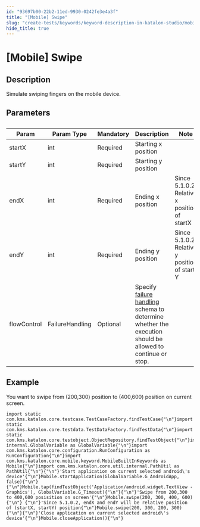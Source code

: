 ```yaml
---
id: "93697b00-22b2-11ed-9930-0242fe3e4a3f"
title: "[Mobile] Swipe"
slug: "create-tests/keywords/keyword-description-in-katalon-studio/mobile-keywords/mobile-swipe"
hide_title: true
---
```


# <a id="id_0" class="anchor_top_offset"/><a id="ariaid-title1" class="anchor_top_offset"/>[Mobile] Swipe


## <a id="id_0__id_1" class="anchor_top_offset"/>Description

              
<p xmlns="http://www.w3.org/1999/xhtml" className="p">Simulate swiping fingers on the mobile device.</p> 
      

## <a id="id_0__id_2" class="anchor_top_offset"/>Parameters

              
<table xmlns="http://www.w3.org/1999/xhtml" className="table anchor_top_offset" id="id_0__0befc9fb-8ff8-4ffc-99d4-5dfcfaa211ac"><caption /><thead className="thead"><tr className><th className="entry anchor_top_offset" id="id_0__0befc9fb-8ff8-4ffc-99d4-5dfcfaa211ac__entry__1">Param</th><th className="entry anchor_top_offset" id="id_0__0befc9fb-8ff8-4ffc-99d4-5dfcfaa211ac__entry__2">Param Type</th><th className="entry anchor_top_offset" id="id_0__0befc9fb-8ff8-4ffc-99d4-5dfcfaa211ac__entry__3">Mandatory</th><th className="entry anchor_top_offset" id="id_0__0befc9fb-8ff8-4ffc-99d4-5dfcfaa211ac__entry__4">Description</th><th className="entry anchor_top_offset" id="id_0__0befc9fb-8ff8-4ffc-99d4-5dfcfaa211ac__entry__5">Note</th></tr></thead><tbody className="tbody"><tr className><td className="entry" headers="id_0__0befc9fb-8ff8-4ffc-99d4-5dfcfaa211ac__entry__1 id_0__0befc9fb-8ff8-4ffc-99d4-5dfcfaa211ac__entry__2 id_0__0befc9fb-8ff8-4ffc-99d4-5dfcfaa211ac__entry__3 id_0__0befc9fb-8ff8-4ffc-99d4-5dfcfaa211ac__entry__4 id_0__0befc9fb-8ff8-4ffc-99d4-5dfcfaa211ac__entry__5 ">startX</td><td className="entry" headers="id_0__0befc9fb-8ff8-4ffc-99d4-5dfcfaa211ac__entry__1 id_0__0befc9fb-8ff8-4ffc-99d4-5dfcfaa211ac__entry__2 id_0__0befc9fb-8ff8-4ffc-99d4-5dfcfaa211ac__entry__3 id_0__0befc9fb-8ff8-4ffc-99d4-5dfcfaa211ac__entry__4 id_0__0befc9fb-8ff8-4ffc-99d4-5dfcfaa211ac__entry__5 ">int</td><td className="entry" headers="id_0__0befc9fb-8ff8-4ffc-99d4-5dfcfaa211ac__entry__1 id_0__0befc9fb-8ff8-4ffc-99d4-5dfcfaa211ac__entry__2 id_0__0befc9fb-8ff8-4ffc-99d4-5dfcfaa211ac__entry__3 id_0__0befc9fb-8ff8-4ffc-99d4-5dfcfaa211ac__entry__4 id_0__0befc9fb-8ff8-4ffc-99d4-5dfcfaa211ac__entry__5 ">Required</td><td className="entry" headers="id_0__0befc9fb-8ff8-4ffc-99d4-5dfcfaa211ac__entry__1 id_0__0befc9fb-8ff8-4ffc-99d4-5dfcfaa211ac__entry__2 id_0__0befc9fb-8ff8-4ffc-99d4-5dfcfaa211ac__entry__3 id_0__0befc9fb-8ff8-4ffc-99d4-5dfcfaa211ac__entry__4 id_0__0befc9fb-8ff8-4ffc-99d4-5dfcfaa211ac__entry__5 ">Starting x position</td><td className="entry" headers="id_0__0befc9fb-8ff8-4ffc-99d4-5dfcfaa211ac__entry__1 id_0__0befc9fb-8ff8-4ffc-99d4-5dfcfaa211ac__entry__2 id_0__0befc9fb-8ff8-4ffc-99d4-5dfcfaa211ac__entry__3 id_0__0befc9fb-8ff8-4ffc-99d4-5dfcfaa211ac__entry__4 id_0__0befc9fb-8ff8-4ffc-99d4-5dfcfaa211ac__entry__5 " /></tr><tr className><td className="entry" headers="id_0__0befc9fb-8ff8-4ffc-99d4-5dfcfaa211ac__entry__1 id_0__0befc9fb-8ff8-4ffc-99d4-5dfcfaa211ac__entry__2 id_0__0befc9fb-8ff8-4ffc-99d4-5dfcfaa211ac__entry__3 id_0__0befc9fb-8ff8-4ffc-99d4-5dfcfaa211ac__entry__4 id_0__0befc9fb-8ff8-4ffc-99d4-5dfcfaa211ac__entry__5 ">startY</td><td className="entry" headers="id_0__0befc9fb-8ff8-4ffc-99d4-5dfcfaa211ac__entry__1 id_0__0befc9fb-8ff8-4ffc-99d4-5dfcfaa211ac__entry__2 id_0__0befc9fb-8ff8-4ffc-99d4-5dfcfaa211ac__entry__3 id_0__0befc9fb-8ff8-4ffc-99d4-5dfcfaa211ac__entry__4 id_0__0befc9fb-8ff8-4ffc-99d4-5dfcfaa211ac__entry__5 ">int</td><td className="entry" headers="id_0__0befc9fb-8ff8-4ffc-99d4-5dfcfaa211ac__entry__1 id_0__0befc9fb-8ff8-4ffc-99d4-5dfcfaa211ac__entry__2 id_0__0befc9fb-8ff8-4ffc-99d4-5dfcfaa211ac__entry__3 id_0__0befc9fb-8ff8-4ffc-99d4-5dfcfaa211ac__entry__4 id_0__0befc9fb-8ff8-4ffc-99d4-5dfcfaa211ac__entry__5 ">Required</td><td className="entry" headers="id_0__0befc9fb-8ff8-4ffc-99d4-5dfcfaa211ac__entry__1 id_0__0befc9fb-8ff8-4ffc-99d4-5dfcfaa211ac__entry__2 id_0__0befc9fb-8ff8-4ffc-99d4-5dfcfaa211ac__entry__3 id_0__0befc9fb-8ff8-4ffc-99d4-5dfcfaa211ac__entry__4 id_0__0befc9fb-8ff8-4ffc-99d4-5dfcfaa211ac__entry__5 ">Starting y position</td><td className="entry" headers="id_0__0befc9fb-8ff8-4ffc-99d4-5dfcfaa211ac__entry__1 id_0__0befc9fb-8ff8-4ffc-99d4-5dfcfaa211ac__entry__2 id_0__0befc9fb-8ff8-4ffc-99d4-5dfcfaa211ac__entry__3 id_0__0befc9fb-8ff8-4ffc-99d4-5dfcfaa211ac__entry__4 id_0__0befc9fb-8ff8-4ffc-99d4-5dfcfaa211ac__entry__5 " /></tr><tr className><td className="entry" headers="id_0__0befc9fb-8ff8-4ffc-99d4-5dfcfaa211ac__entry__1 id_0__0befc9fb-8ff8-4ffc-99d4-5dfcfaa211ac__entry__2 id_0__0befc9fb-8ff8-4ffc-99d4-5dfcfaa211ac__entry__3 id_0__0befc9fb-8ff8-4ffc-99d4-5dfcfaa211ac__entry__4 id_0__0befc9fb-8ff8-4ffc-99d4-5dfcfaa211ac__entry__5 ">endX</td><td className="entry" headers="id_0__0befc9fb-8ff8-4ffc-99d4-5dfcfaa211ac__entry__1 id_0__0befc9fb-8ff8-4ffc-99d4-5dfcfaa211ac__entry__2 id_0__0befc9fb-8ff8-4ffc-99d4-5dfcfaa211ac__entry__3 id_0__0befc9fb-8ff8-4ffc-99d4-5dfcfaa211ac__entry__4 id_0__0befc9fb-8ff8-4ffc-99d4-5dfcfaa211ac__entry__5 ">int</td><td className="entry" headers="id_0__0befc9fb-8ff8-4ffc-99d4-5dfcfaa211ac__entry__1 id_0__0befc9fb-8ff8-4ffc-99d4-5dfcfaa211ac__entry__2 id_0__0befc9fb-8ff8-4ffc-99d4-5dfcfaa211ac__entry__3 id_0__0befc9fb-8ff8-4ffc-99d4-5dfcfaa211ac__entry__4 id_0__0befc9fb-8ff8-4ffc-99d4-5dfcfaa211ac__entry__5 ">Required</td><td className="entry" headers="id_0__0befc9fb-8ff8-4ffc-99d4-5dfcfaa211ac__entry__1 id_0__0befc9fb-8ff8-4ffc-99d4-5dfcfaa211ac__entry__2 id_0__0befc9fb-8ff8-4ffc-99d4-5dfcfaa211ac__entry__3 id_0__0befc9fb-8ff8-4ffc-99d4-5dfcfaa211ac__entry__4 id_0__0befc9fb-8ff8-4ffc-99d4-5dfcfaa211ac__entry__5 ">Ending x position</td><td className="entry" headers="id_0__0befc9fb-8ff8-4ffc-99d4-5dfcfaa211ac__entry__1 id_0__0befc9fb-8ff8-4ffc-99d4-5dfcfaa211ac__entry__2 id_0__0befc9fb-8ff8-4ffc-99d4-5dfcfaa211ac__entry__3 id_0__0befc9fb-8ff8-4ffc-99d4-5dfcfaa211ac__entry__4 id_0__0befc9fb-8ff8-4ffc-99d4-5dfcfaa211ac__entry__5 ">Since 5.1.0.2:         Relative x position of startX</td></tr><tr className><td className="entry" headers="id_0__0befc9fb-8ff8-4ffc-99d4-5dfcfaa211ac__entry__1 id_0__0befc9fb-8ff8-4ffc-99d4-5dfcfaa211ac__entry__2 id_0__0befc9fb-8ff8-4ffc-99d4-5dfcfaa211ac__entry__3 id_0__0befc9fb-8ff8-4ffc-99d4-5dfcfaa211ac__entry__4 id_0__0befc9fb-8ff8-4ffc-99d4-5dfcfaa211ac__entry__5 ">endY</td><td className="entry" headers="id_0__0befc9fb-8ff8-4ffc-99d4-5dfcfaa211ac__entry__1 id_0__0befc9fb-8ff8-4ffc-99d4-5dfcfaa211ac__entry__2 id_0__0befc9fb-8ff8-4ffc-99d4-5dfcfaa211ac__entry__3 id_0__0befc9fb-8ff8-4ffc-99d4-5dfcfaa211ac__entry__4 id_0__0befc9fb-8ff8-4ffc-99d4-5dfcfaa211ac__entry__5 ">int</td><td className="entry" headers="id_0__0befc9fb-8ff8-4ffc-99d4-5dfcfaa211ac__entry__1 id_0__0befc9fb-8ff8-4ffc-99d4-5dfcfaa211ac__entry__2 id_0__0befc9fb-8ff8-4ffc-99d4-5dfcfaa211ac__entry__3 id_0__0befc9fb-8ff8-4ffc-99d4-5dfcfaa211ac__entry__4 id_0__0befc9fb-8ff8-4ffc-99d4-5dfcfaa211ac__entry__5 ">Required</td><td className="entry" headers="id_0__0befc9fb-8ff8-4ffc-99d4-5dfcfaa211ac__entry__1 id_0__0befc9fb-8ff8-4ffc-99d4-5dfcfaa211ac__entry__2 id_0__0befc9fb-8ff8-4ffc-99d4-5dfcfaa211ac__entry__3 id_0__0befc9fb-8ff8-4ffc-99d4-5dfcfaa211ac__entry__4 id_0__0befc9fb-8ff8-4ffc-99d4-5dfcfaa211ac__entry__5 ">Ending y position</td><td className="entry" headers="id_0__0befc9fb-8ff8-4ffc-99d4-5dfcfaa211ac__entry__1 id_0__0befc9fb-8ff8-4ffc-99d4-5dfcfaa211ac__entry__2 id_0__0befc9fb-8ff8-4ffc-99d4-5dfcfaa211ac__entry__3 id_0__0befc9fb-8ff8-4ffc-99d4-5dfcfaa211ac__entry__4 id_0__0befc9fb-8ff8-4ffc-99d4-5dfcfaa211ac__entry__5 ">Since 5.1.0.2         Relative y position of start Y</td></tr><tr className><td className="entry" headers="id_0__0befc9fb-8ff8-4ffc-99d4-5dfcfaa211ac__entry__1 id_0__0befc9fb-8ff8-4ffc-99d4-5dfcfaa211ac__entry__2 id_0__0befc9fb-8ff8-4ffc-99d4-5dfcfaa211ac__entry__3 id_0__0befc9fb-8ff8-4ffc-99d4-5dfcfaa211ac__entry__4 id_0__0befc9fb-8ff8-4ffc-99d4-5dfcfaa211ac__entry__5 ">flowControl</td><td className="entry" headers="id_0__0befc9fb-8ff8-4ffc-99d4-5dfcfaa211ac__entry__1 id_0__0befc9fb-8ff8-4ffc-99d4-5dfcfaa211ac__entry__2 id_0__0befc9fb-8ff8-4ffc-99d4-5dfcfaa211ac__entry__3 id_0__0befc9fb-8ff8-4ffc-99d4-5dfcfaa211ac__entry__4 id_0__0befc9fb-8ff8-4ffc-99d4-5dfcfaa211ac__entry__5 ">FailureHandling</td><td className="entry" headers="id_0__0befc9fb-8ff8-4ffc-99d4-5dfcfaa211ac__entry__1 id_0__0befc9fb-8ff8-4ffc-99d4-5dfcfaa211ac__entry__2 id_0__0befc9fb-8ff8-4ffc-99d4-5dfcfaa211ac__entry__3 id_0__0befc9fb-8ff8-4ffc-99d4-5dfcfaa211ac__entry__4 id_0__0befc9fb-8ff8-4ffc-99d4-5dfcfaa211ac__entry__5 ">Optional</td><td className="entry" headers="id_0__0befc9fb-8ff8-4ffc-99d4-5dfcfaa211ac__entry__1 id_0__0befc9fb-8ff8-4ffc-99d4-5dfcfaa211ac__entry__2 id_0__0befc9fb-8ff8-4ffc-99d4-5dfcfaa211ac__entry__3 id_0__0befc9fb-8ff8-4ffc-99d4-5dfcfaa211ac__entry__4 id_0__0befc9fb-8ff8-4ffc-99d4-5dfcfaa211ac__entry__5 ">Specify <a className="xref" href="/maintain/configure-failure-handling-settings-in-katalon-studio">failure handling</a> schema to determine whether the         execution should be allowed to continue or stop.</td><td className="entry" headers="id_0__0befc9fb-8ff8-4ffc-99d4-5dfcfaa211ac__entry__1 id_0__0befc9fb-8ff8-4ffc-99d4-5dfcfaa211ac__entry__2 id_0__0befc9fb-8ff8-4ffc-99d4-5dfcfaa211ac__entry__3 id_0__0befc9fb-8ff8-4ffc-99d4-5dfcfaa211ac__entry__4 id_0__0befc9fb-8ff8-4ffc-99d4-5dfcfaa211ac__entry__5 " /></tr></tbody></table> 
      

## <a id="id_0__id_3" class="anchor_top_offset"/>Example 

              
<p xmlns="http://www.w3.org/1999/xhtml" className="p">You want to swipe from (200,300) position to (400,600)   position on current screen.</p> 
              
<pre xmlns="http://www.w3.org/1999/xhtml" className="pre codeblock"><code>import static com.kms.katalon.core.testcase.TestCaseFactory.findTestCase{"\n"}import static com.kms.katalon.core.testdata.TestDataFactory.findTestData{"\n"}import static com.kms.katalon.core.testobject.ObjectRepository.findTestObject{"\n"}import internal.GlobalVariable as GlobalVariable{"\n"}import com.kms.katalon.core.configuration.RunConfiguration as RunConfiguration{"\n"}import com.kms.katalon.core.mobile.keyword.MobileBuiltInKeywords as Mobile{"\n"}import com.kms.katalon.core.util.internal.PathUtil as PathUtil{"\n"}{"\n"}'Start application on current selected android\'s device'{"\n"}Mobile.startApplication(GlobalVariable.G_AndroidApp, false){"\n"}{"\n"}Mobile.tap(findTestObject('Application/android.widget.TextView - Graphics'), GlobalVariable.G_Timeout){"\n"}{"\n"}'Swipe from 200,300 to 400,600 posisition on screen'{"\n"}Mobile.swipe(200, 300, 400, 600){"\n"} {"\n"}'Since 5.1.0.2, endX and endY will be relative position of (startX, startY) position{"\n"}Mobile.swipe(200, 300, 200, 300){"\n"}{"\n"}'Close application on current selected android\'s device'{"\n"}Mobile.closeApplication(){"\n"}</code></pre> 
            
